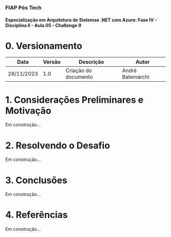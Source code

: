 ### FIAP Pós Tech
#### Especialização em Arquitetura de Sistemas .NET com Azure: Fase IV - Disciplina II - Aula 05 - Challenge 9

# 0. Versionamento
| Data          | Versão        | Descrição                                  | Autor             |
| ------------- | ------------- | ----------------------                     | ----------------- |
| 28/11/2023    | 1.0           | Criação do documento                       | André Batemarchi  |

# 1. Considerações Preliminares e Motivação
Em construção...

# 2. Resolvendo o Desafio
Em construção...

# 3. Conclusões
Em construção...

# 4. Referências
Em construção...

